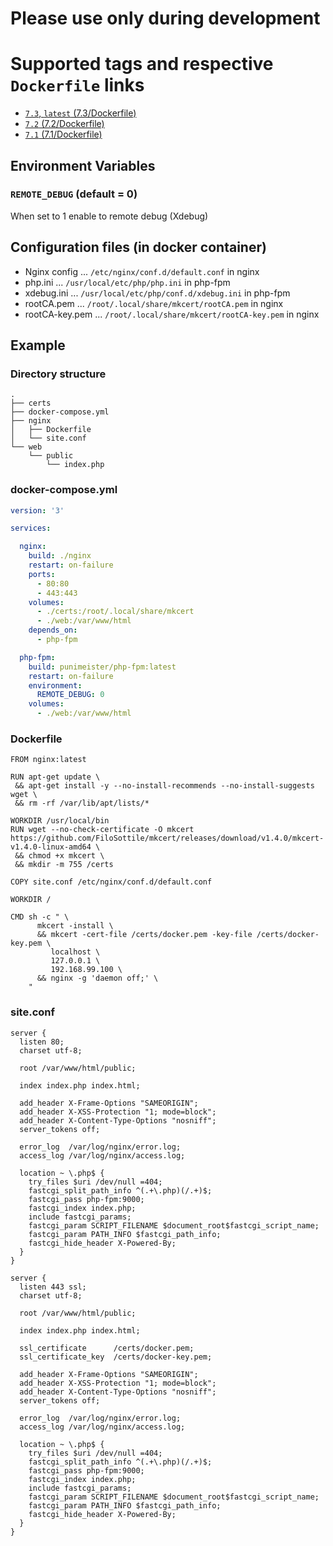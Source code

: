 # Please use only during development

# Supported tags and respective `Dockerfile` links

- [`7.3`, `latest` (7.3/Dockerfile)](https://github.com/punimeister/docker-php-fpm/blob/master/7.3/Dockerfile)
- [`7.2` (7.2/Dockerfile)](https://github.com/punimeister/docker-php-fpm/blob/master/7.2/Dockerfile)
- [`7.1` (7.1/Dockerfile)](https://github.com/punimeister/docker-php-fpm/blob/master/7.1/Dockerfile)

## Environment Variables

### `REMOTE_DEBUG` (default = 0)

When set to 1 enable to remote debug (Xdebug)

## Configuration files (in docker container)

- Nginx config ... `/etc/nginx/conf.d/default.conf` in nginx
- php.ini ... `/usr/local/etc/php/php.ini` in php-fpm
- xdebug.ini ... `/usr/local/etc/php/conf.d/xdebug.ini` in php-fpm
- rootCA.pem ... `/root/.local/share/mkcert/rootCA.pem` in nginx
- rootCA-key.pem ... `/root/.local/share/mkcert/rootCA-key.pem` in nginx

## Example

### Directory structure

```
.
├── certs
├── docker-compose.yml
├── nginx
│   ├── Dockerfile
│   └── site.conf
└── web
    └── public
        └── index.php
```

### docker-compose.yml

```yaml
version: '3'

services:

  nginx:
    build: ./nginx
    restart: on-failure
    ports:
      - 80:80
      - 443:443
    volumes:
      - ./certs:/root/.local/share/mkcert
      - ./web:/var/www/html
    depends_on:
      - php-fpm

  php-fpm:
    build: punimeister/php-fpm:latest
    restart: on-failure
    environment:
      REMOTE_DEBUG: 0
    volumes:
      - ./web:/var/www/html
```

### Dockerfile

```
FROM nginx:latest

RUN apt-get update \
 && apt-get install -y --no-install-recommends --no-install-suggests wget \
 && rm -rf /var/lib/apt/lists/*

WORKDIR /usr/local/bin
RUN wget --no-check-certificate -O mkcert https://github.com/FiloSottile/mkcert/releases/download/v1.4.0/mkcert-v1.4.0-linux-amd64 \
 && chmod +x mkcert \
 && mkdir -m 755 /certs

COPY site.conf /etc/nginx/conf.d/default.conf

WORKDIR /

CMD sh -c " \
      mkcert -install \
      && mkcert -cert-file /certs/docker.pem -key-file /certs/docker-key.pem \
         localhost \
         127.0.0.1 \
         192.168.99.100 \
      && nginx -g 'daemon off;' \
    "
```

### site.conf

```
server {
  listen 80;
  charset utf-8;

  root /var/www/html/public;

  index index.php index.html;

  add_header X-Frame-Options "SAMEORIGIN";
  add_header X-XSS-Protection "1; mode=block";
  add_header X-Content-Type-Options "nosniff";
  server_tokens off;

  error_log  /var/log/nginx/error.log;
  access_log /var/log/nginx/access.log;

  location ~ \.php$ {
    try_files $uri /dev/null =404;
    fastcgi_split_path_info ^(.+\.php)(/.+)$;
    fastcgi_pass php-fpm:9000;
    fastcgi_index index.php;
    include fastcgi_params;
    fastcgi_param SCRIPT_FILENAME $document_root$fastcgi_script_name;
    fastcgi_param PATH_INFO $fastcgi_path_info;
    fastcgi_hide_header X-Powered-By;
  }
}

server {
  listen 443 ssl;
  charset utf-8;

  root /var/www/html/public;

  index index.php index.html;

  ssl_certificate      /certs/docker.pem;
  ssl_certificate_key  /certs/docker-key.pem;

  add_header X-Frame-Options "SAMEORIGIN";
  add_header X-XSS-Protection "1; mode=block";
  add_header X-Content-Type-Options "nosniff";
  server_tokens off;

  error_log  /var/log/nginx/error.log;
  access_log /var/log/nginx/access.log;

  location ~ \.php$ {
    try_files $uri /dev/null =404;
    fastcgi_split_path_info ^(.+\.php)(/.+)$;
    fastcgi_pass php-fpm:9000;
    fastcgi_index index.php;
    include fastcgi_params;
    fastcgi_param SCRIPT_FILENAME $document_root$fastcgi_script_name;
    fastcgi_param PATH_INFO $fastcgi_path_info;
    fastcgi_hide_header X-Powered-By;
  }
}
```
